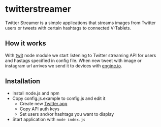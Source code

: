 twitterstreamer
===============

Twitter Streamer is a simple applications that streams images from Twitter users or tweets with certain hashtags to connected V-Tablets.

How it works
------------

With [twit](https://github.com/ttezel/twit) node module we start listening to Twitter streaming API for users and hastags specified in config file.
When new tweet with image or instagram url arrives we send it to devices with [engine.io](https://github.com/LearnBoost/engine.io).

Installation
------------

* Install node.js and npm
* Copy config.js.example to config.js and edit it
	* Create new [Twitter app](https://apps.twitter.com/)
	* Copy API auth keys
	* Set users and/or hashtags you want to display
* Start application with `node index.js`